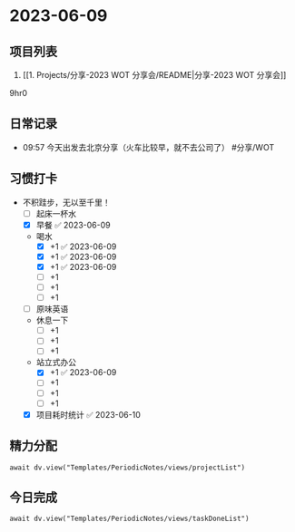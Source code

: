 # 2023-06-09

## 项目列表
1. [[1. Projects/分享-2023 WOT 分享会/README|分享-2023 WOT 分享会]]

9hr0

## 日常记录
- 09:57 今天出发去北京分享（火车比较早，就不去公司了） #分享/WOT

## 习惯打卡
- 不积跬步，无以至千里！
	- [ ] 起床一杯水
	- [x] 早餐 ✅ 2023-06-09
	-  喝水
		- [x] +1 ✅ 2023-06-09
		- [x] +1 ✅ 2023-06-09
		- [x] +1 ✅ 2023-06-09
		- [ ] +1
		- [ ] +1
		- [ ] +1
	- [ ] 原味英语
	- 休息一下
		- [ ] +1
		- [ ] +1
		- [ ] +1
	- 站立式办公
		- [x] +1 ✅ 2023-06-09
		- [ ] +1
		- [ ] +1
		- [ ] +1
	- [x] 项目耗时统计 ✅ 2023-06-10

## 精力分配
```dataviewjs
await dv.view("Templates/PeriodicNotes/views/projectList")
```

## 今日完成
```dataviewjs
await dv.view("Templates/PeriodicNotes/views/taskDoneList")
```


